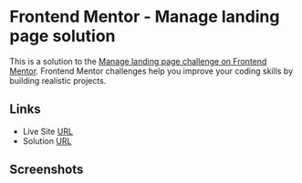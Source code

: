 # Frontend Mentor - Manage landing page solution

This is a solution to the [Manage landing page challenge on Frontend Mentor](https://www.frontendmentor.io/challenges/manage-landing-page-SLXqC6P5). Frontend Mentor challenges help you improve your coding skills by building realistic projects.

## Links

- Live Site [URL](https://mhmd-tarek-mhmd.github.io/Manage-Landing-Page/dist)
- Solution [URL](https://www.frontendmentor.io/solutions/manage-landing-page-ryPjSKCMq)

## Screenshots
